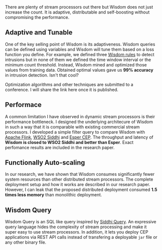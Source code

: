There are plenty of stream processors out there but Wisdom does not just increase the count. It is adaptive, distributable and self-boosting without compromising the performance.

## Adaptive and Tunable

One of the key selling point of Wisdom is its adaptiveness. Wisdom queries can be defined using variables and Wisdom will tune them based on a loss function you define. For example, we defined three [Wisdom rules](intrusion-detection.md) to detect intrusions but in none of them we defined the time window interval or the minimum count threshold. Instead, Wisdom mined and optimized those values from training data. Obtained optimal values gave us **99% accuracy** in intrusion detection. Isn't that cool?

Optimization algorithms and other techniques are submitted to a conference. I will share the link here once it is published.

## Performace

A common limitation I have observed in dynamic stream processors 
is their performance bottleneck. I designed the underlying architecure of Wisdom in such a way that it is comparable with existing commercial stream processors. I developed a simple filter query to compare Wisdom with [Apache Flink](https://flink.apache.org/), [WSO2 Siddhi](https://wso2.github.io/siddhi/) and [Esper CEP](http://www.espertech.com/esper/). The throughput and latency of **Wisdom is closed to WSO2 Siddhi and better than Esper**. Exact perfomance results are included in the research paper.

## Functionally Auto-scaling

In our research, we have shown that Wisdom consumes significantly fewer system resources than other distributed stream processors. The complete deployment setup and how it works are described in our research paper. However, I can leak that the proposed distributed deployment consumed **1.5 times less memory** than monolithic deployment.

## Wisdom Query

Wisdom Query is an SQL like query inspired by [Siddhi Query](https://wso2.github.io/siddhi/). An expressive query language hides the complexity of stream processing and make it super easy to use stream processors. In addition, it lets you deploy CEP applications via REST API calls instead of transfering a deployable `jar` file or any other binary file.